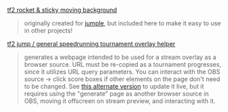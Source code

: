 [tf2 rocket & sticky moving background](https://spiritov.github.io/web-snippets/jumple%20active%20background/index.html)
> originally created for [jumple](https://github.com/spiritov/jumple), but included here to make it easy to use in other projects!

[tf2 jump / general speedrunning tournament overlay helper](https://spiritov.github.io/web-snippets/tournament-overlay-helper/src/generate.html)
> generates a webpage intended to be used for a stream overlay as a browser source. URL must be re-copied as a tournament progresses, since it utilizes URL query parameters. You can interact with the OBS source -> click score boxes if other elements on the page don't need to be changed. See [this alternate version](https://spiritov.github.io/web-snippets/onlyobs-tournament-overlay-helper/src/generate.html) to update it live, but it requires using the "generate" page as another browser source in OBS, moving it offscreen on stream preview, and interacting with it.
